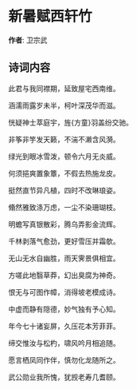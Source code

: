 # 新暑赋西轩竹

**作者**: 卫宗武

## 诗词内容

此君与我同襟期，延致屋宅西南维。

涵濡雨露岁未半，柯叶深茂华而滋。

恍疑神士萃庭宇，旌{方童}羽盖纷交驰。

非筝非竽发天籁，不湍不濑含风漪。

绿光到眼冰雪泼，顿令六月无炎威。

何须挹爽置象簟，不假去热施龙皮。

挺然直节异凡植，四时不改琳琅姿。

翛然雅致涤万虑，一尘不染珊瑚枝。

明蟾写真银散彩，腾乌弄影金流辉。

千林剥落气愈劲，更好雪压并霜欹。

无山无水自幽胜，雨天霁景俱相宜。

方嗟此地翳草莽，幻出臭腐为神奇。

恨无与可图作幛，消得坡老模成诗。

中虚而静有隠德，妙气独有予心知。

年今七十诸妄屏，久压花本芳菲菲。

缔交惟汝与松杓，啸风吟月相追随。

愿言栖凤同作伴，慎勿化龙随所之。

武公勋业我所愧，犹觊老寿几耆颐。

